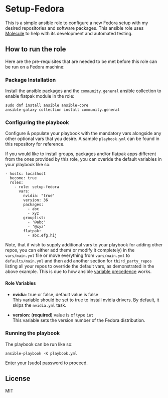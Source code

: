 Setup-Fedora
=========

This is a simple ansible role to configure a new Fedora setup with my desired repositories and  software packages. This ansible role uses [Molecule](https://molecule.readthedocs.io/en/latest/index.html) to help with its development and automated testing.


How to run the role
-------------------

Here are the pre-requisites that are needed to be met before this role can be run on a Fedora machine:

### Package Installation
Install the ansible packages and the `community.general` ansible collection to enable flatpak module in the role:

```
sudo dnf install ansible ansible-core
ansible-galaxy collection install community.general
```

### Configuring the playbook
Configure & populate your playbook with the mandatory vars alongside any other optional vars that you desire. A sample `playbook.yml` can be found in this repository for reference.

If you would like to install groups, packages and/or flatpak apps different from the ones provided by this role, you can overide the default variables in your playbook like so:

```
- hosts: localhost
  become: true
  roles:
    - role: setup-fedora
      vars:
        nvidia: "true"
        version: 36
        packages:
          - abc
          - xyz
        grouplist:
          - '@abc'
          - '@xyz'
        flatpak:
          - abc.efg.hij
```

Note, that if wish to supply additional vars to your playbook for adding other repos, you can either add them( or modify it completely) in the `vars/main.yml` file or move everything from `vars/main.yml` to `defaults/main.yml` and then add another section for `third_party_repos` listing all your repos to override the default vars, as demonstrated in the above example. This is due to how ansible [variable precedence](https://docs.ansible.com/ansible/latest/user_guide/playbooks_variables.html#ansible-variable-precedence) works. 

#### Role Variables
- **nvidia**: true or false, default value is false \
    This variable should be set to true to install nvidia drivers. By default, it skips the `nvidia.yml` task.

- **version**: (**required**) value is of type `int`  \
    This variable sets the version number of the Fedora distribution.


### Running the playbook 
The playbook can be run like so:
 ```
 ansible-playbook -K playbook.yml
 ```
Enter your [sudo] password to proceed.



License
-------

MIT

